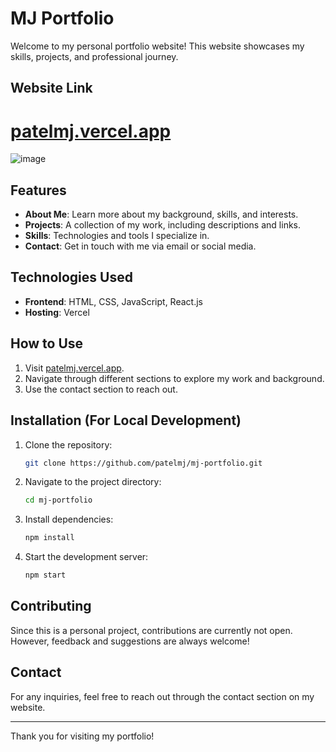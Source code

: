 # MJ Portfolio

Welcome to my personal portfolio website! This website showcases my skills, projects, and professional journey.

## Website Link
# [patelmj.vercel.app](https://patelmj.vercel.app)

![image](https://github.com/user-attachments/assets/e10c3d04-cf5b-45d4-ba38-3be226c84320)


## Features
- **About Me**: Learn more about my background, skills, and interests.
- **Projects**: A collection of my work, including descriptions and links.
- **Skills**: Technologies and tools I specialize in.
- **Contact**: Get in touch with me via email or social media.

## Technologies Used
- **Frontend**: HTML, CSS, JavaScript, React.js
- **Hosting**: Vercel

## How to Use
1. Visit [patelmj.vercel.app](https://patelmj.vercel.app).
2. Navigate through different sections to explore my work and background.
3. Use the contact section to reach out.



## Installation (For Local Development)
1. Clone the repository:
   ```bash
   git clone https://github.com/patelmj/mj-portfolio.git
   ```
2. Navigate to the project directory:
   ```bash
   cd mj-portfolio
   ```
3. Install dependencies:
   ```bash
   npm install
   ```
4. Start the development server:
   ```bash
   npm start
   ```

## Contributing
Since this is a personal project, contributions are currently not open. However, feedback and suggestions are always welcome!

## Contact
For any inquiries, feel free to reach out through the contact section on my website.

---
Thank you for visiting my portfolio!

